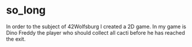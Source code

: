 # so_long
In order to the subject of 42Wolfsburg I created a 2D game.
In my game is Dino Freddy the player who should collect all cacti before he has reached the exit.
